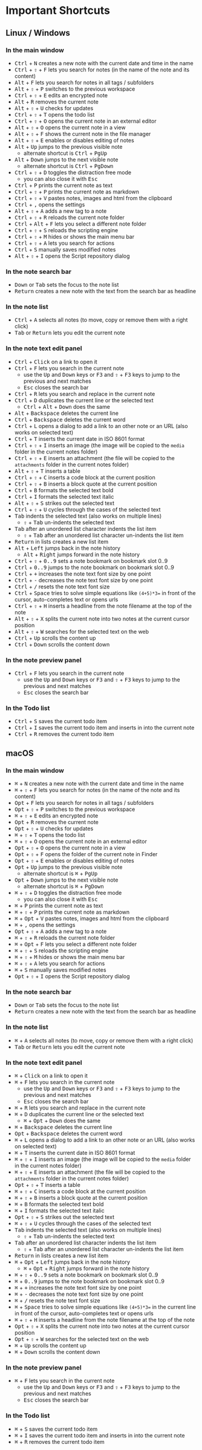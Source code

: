 Important Shortcuts
===================

## Linux / Windows

### In the main window

- <kbd>Ctrl</kbd> + <kbd>N</kbd> creates a new note with the current date and time in the name
- <kbd>Ctrl</kbd> + <kbd>⇧</kbd> + <kbd>F</kbd> lets you search for notes (in the name of the note and its content)
- <kbd>Alt</kbd> + <kbd>F</kbd> lets you search for notes in all tags / subfolders
- <kbd>Alt</kbd> + <kbd>⇧</kbd> + <kbd>P</kbd> switches to the previous workspace
- <kbd>Ctrl</kbd> + <kbd>⇧</kbd> + <kbd>E</kbd> edits an encrypted note
- <kbd>Alt</kbd> + <kbd>R</kbd> removes the current note
- <kbd>Alt</kbd> + <kbd>⇧</kbd> + <kbd>U</kbd> checks for updates
- <kbd>Ctrl</kbd> + <kbd>⇧</kbd> + <kbd>T</kbd> opens the todo list
- <kbd>Ctrl</kbd> + <kbd>⇧</kbd> + <kbd>O</kbd> opens the current note in an external editor
- <kbd>Alt</kbd> + <kbd>⇧</kbd> + <kbd>O</kbd> opens the current note in a view
- <kbd>Alt</kbd> + <kbd>⇧</kbd> + <kbd>F</kbd> shows the current note in the file manager
- <kbd>Alt</kbd> + <kbd>⇧</kbd> + <kbd>E</kbd> enables or disables editing of notes
- <kbd>Alt</kbd> + <kbd>Up</kbd> jumps to the previous visible note
    - alternate shortcut is <kbd>Ctrl</kbd> + <kbd>PgUp</kbd>
- <kbd>Alt</kbd> + <kbd>Down</kbd> jumps to the next visible note
    - alternate shortcut is <kbd>Ctrl</kbd> + <kbd>PgDown</kbd>
- <kbd>Ctrl</kbd> + <kbd>⇧</kbd> + <kbd>D</kbd> toggles the distraction free mode
    - you can also close it with <kbd>Esc</kbd>
- <kbd>Ctrl</kbd> + <kbd>P</kbd> prints the current note as text
- <kbd>Ctrl</kbd> + <kbd>⇧</kbd> + <kbd>P</kbd> prints the current note as markdown
- <kbd>Ctrl</kbd> + <kbd>⇧</kbd> + <kbd>V</kbd> pastes notes, images and html from the clipboard
- <kbd>Ctrl</kbd> + <kbd>,</kbd> opens the settings
- <kbd>Alt</kbd> + <kbd>⇧</kbd> + <kbd>A</kbd> adds a new tag to a note
- <kbd>Ctrl</kbd> + <kbd>⇧</kbd> + <kbd>R</kbd> reloads the current note folder 
- <kbd>Ctrl</kbd> + <kbd>Alt</kbd> + <kbd>F</kbd> lets you select a different note folder
- <kbd>Ctrl</kbd> + <kbd>⇧</kbd> + <kbd>S</kbd> reloads the scripting engine 
- <kbd>Ctrl</kbd> + <kbd>⇧</kbd> + <kbd>M</kbd> hides or shows the main menu bar
- <kbd>Ctrl</kbd> + <kbd>⇧</kbd> + <kbd>A</kbd> lets you search for actions
- <kbd>Ctrl</kbd> + <kbd>S</kbd> manually saves modified notes
- <kbd>Alt</kbd> + <kbd>⇧</kbd> + <kbd>I</kbd> opens the Script repository dialog

### In the note search bar

- <kbd>Down</kbd> or <kbd>Tab</kbd> sets the focus to the note list
- <kbd>Return</kbd> creates a new note with the text from the search bar as 
  headline

### In the note list

- <kbd>Ctrl</kbd> + <kbd>A</kbd> selects all notes (to move, copy or remove them with a right click)
- <kbd>Tab</kbd> or <kbd>Return</kbd> lets you edit the current note

### In the note text edit panel

- <kbd>Ctrl</kbd> + <kbd>Click</kbd> on a link to open it
- <kbd>Ctrl</kbd> + <kbd>F</kbd> lets you search in the current note
    - use the <kbd>Up</kbd> and <kbd>Down</kbd> keys or <kbd>F3</kbd> and 
      <kbd>⇧</kbd> + <kbd>F3</kbd> keys to jump to the previous and next matches
    - <kbd>Esc</kbd> closes the search bar
- <kbd>Ctrl</kbd> + <kbd>R</kbd> lets you search and replace in the current note
- <kbd>Ctrl</kbd> + <kbd>D</kbd> duplicates the current line or the selected text
    - <kbd>Ctrl</kbd> + <kbd>Alt</kbd> + <kbd>Down</kbd> does the same
- <kbd>Alt</kbd> + <kbd>Backspace</kbd> deletes the current line
- <kbd>Ctrl</kbd> + <kbd>Backspace</kbd> deletes the current word
- <kbd>Ctrl</kbd> + <kbd>L</kbd> opens a dialog to add a link to an other note or an URL (also works on selected text)
- <kbd>Ctrl</kbd> + <kbd>T</kbd> inserts the current date in ISO 8601 format
- <kbd>Ctrl</kbd> + <kbd>⇧</kbd> + <kbd>I</kbd> inserts an image (the image will be copied to the `media` folder in the current notes folder)
- <kbd>Ctrl</kbd> + <kbd>⇧</kbd> + <kbd>E</kbd> inserts an attachment (the file will be copied to the `attachments` folder in the current notes folder)
- <kbd>Alt</kbd> + <kbd>⇧</kbd> + <kbd>T</kbd> inserts a table
- <kbd>Ctrl</kbd> + <kbd>⇧</kbd> + <kbd>C</kbd> inserts a code block at the current position
- <kbd>Ctrl</kbd> + <kbd>⇧</kbd> + <kbd>B</kbd> inserts a block quote at the current position
- <kbd>Ctrl</kbd> + <kbd>B</kbd> formats the selected text bold 
- <kbd>Ctrl</kbd> + <kbd>I</kbd> formats the selected text italic 
- <kbd>Alt</kbd> + <kbd>⇧</kbd> + <kbd>S</kbd> strikes out the selected text
- <kbd>Ctrl</kbd> + <kbd>⇧</kbd> + <kbd>U</kbd> cycles through the cases of the selected text
- <kbd>Tab</kbd> indents the selected text (also works on multiple lines)
    - <kbd>⇧</kbd> + <kbd>Tab</kbd> un-indents the selected text
- <kbd>Tab</kbd> after an unordered list character indents the list item
    - <kbd>⇧</kbd> + <kbd>Tab</kbd> after an unordered list character 
      un-indents the list item
- <kbd>Return</kbd> in lists creates a new list item
- <kbd>Alt</kbd> + <kbd>Left</kbd> jumps back in the note history
    - <kbd>Alt</kbd> + <kbd>Right</kbd> jumps forward in the note history
- <kbd>Ctrl</kbd> + <kbd>⇧</kbd> + <kbd>0..9</kbd> sets a note bookmark on bookmark slot 0..9
- <kbd>Ctrl</kbd> + <kbd>0..9</kbd> jumps to the note bookmark on bookmark slot 0..9
- <kbd>Ctrl</kbd> + <kbd>+</kbd> increases the note text font size by one point
- <kbd>Ctrl</kbd> + <kbd>-</kbd> decreases the note text font size by one point
- <kbd>Ctrl</kbd> + <kbd>/</kbd> resets the note text font size
- <kbd>Ctrl</kbd> + <kbd>Space</kbd> tries to solve simple equations like `(4+5)*3=` in front of the cursor, auto-completes text or opens urls
- <kbd>Ctrl</kbd> + <kbd>⇧</kbd> + <kbd>H</kbd> inserts a headline from the note filename at the top of the note
- <kbd>Alt</kbd> + <kbd>⇧</kbd> + <kbd>X</kbd> splits the current note into two notes at the current cursor position
- <kbd>Alt</kbd> + <kbd>⇧</kbd> + <kbd>W</kbd> searches for the selected text on the web
- <kbd>Ctrl</kbd> + <kbd>Up</kbd> scrolls the content up
- <kbd>Ctrl</kbd> + <kbd>Down</kbd> scrolls the content down

### In the note preview panel

- <kbd>Ctrl</kbd> + <kbd>F</kbd> lets you search in the current note
    - use the <kbd>Up</kbd> and <kbd>Down</kbd> keys or <kbd>F3</kbd> and 
      <kbd>⇧</kbd> + <kbd>F3</kbd> keys to jump to the previous and next matches
    - <kbd>Esc</kbd> closes the search bar

### In the Todo list

- <kbd>Ctrl</kbd> + <kbd>S</kbd> saves the current todo item
- <kbd>Ctrl</kbd> + <kbd>I</kbd> saves the current todo item and inserts in into the current note
- <kbd>Ctrl</kbd> + <kbd>R</kbd> removes the current todo item


## macOS

### In the main window

- <kbd>⌘</kbd> + <kbd>N</kbd> creates a new note with the current date and time in the name
- <kbd>⌘</kbd> + <kbd>⇧</kbd> + <kbd>F</kbd> lets you search for notes (in the name of the note and its content)
- <kbd>Opt</kbd> + <kbd>F</kbd> lets you search for notes in all tags / subfolders
- <kbd>Opt</kbd> + <kbd>⇧</kbd> + <kbd>P</kbd> switches to the previous workspace
- <kbd>⌘</kbd> + <kbd>⇧</kbd> + <kbd>E</kbd> edits an encrypted note
- <kbd>Opt</kbd> + <kbd>R</kbd> removes the current note
- <kbd>Opt</kbd> + <kbd>⇧</kbd> + <kbd>U</kbd> checks for updates
- <kbd>⌘</kbd> + <kbd>⇧</kbd> + <kbd>T</kbd> opens the todo list
- <kbd>⌘</kbd> + <kbd>⇧</kbd> + <kbd>O</kbd> opens the current note in an external editor
- <kbd>Opt</kbd> + <kbd>⇧</kbd> + <kbd>O</kbd> opens the current note in a view
- <kbd>Opt</kbd> + <kbd>⇧</kbd> + <kbd>F</kbd> opens the folder of the current note in Finder
- <kbd>Opt</kbd> + <kbd>⇧</kbd> + <kbd>E</kbd> enables or disables editing of notes
- <kbd>Opt</kbd> + <kbd>Up</kbd> jumps to the previous visible note
    - alternate shortcut is <kbd>⌘</kbd> + <kbd>PgUp</kbd>
- <kbd>Opt</kbd> + <kbd>Down</kbd> jumps to the next visible note
    - alternate shortcut is <kbd>⌘</kbd> + <kbd>PgDown</kbd>
- <kbd>⌘</kbd> + <kbd>⇧</kbd> + <kbd>D</kbd> toggles the distraction free mode
    - you can also close it with <kbd>Esc</kbd>
- <kbd>⌘</kbd> + <kbd>P</kbd> prints the current note as text
- <kbd>⌘</kbd> + <kbd>⇧</kbd> + <kbd>P</kbd> prints the current note as markdown
- <kbd>⌘</kbd> + <kbd>Opt</kbd> + <kbd>V</kbd> pastes notes, images and html from the clipboard
- <kbd>⌘</kbd> + <kbd>,</kbd> opens the settings
- <kbd>Opt</kbd> + <kbd>⇧</kbd> + <kbd>A</kbd> adds a new tag to a note
- <kbd>⌘</kbd> + <kbd>⇧</kbd> + <kbd>R</kbd> reloads the current note folder 
- <kbd>⌘</kbd> + <kbd>Opt</kbd> + <kbd>F</kbd> lets you select a different note folder
- <kbd>⌘</kbd> + <kbd>⇧</kbd> + <kbd>S</kbd> reloads the scripting engine 
- <kbd>⌘</kbd> + <kbd>⇧</kbd> + <kbd>M</kbd> hides or shows the main menu bar
- <kbd>⌘</kbd> + <kbd>⇧</kbd> + <kbd>A</kbd> lets you search for actions
- <kbd>⌘</kbd> + <kbd>S</kbd> manually saves modified notes
- <kbd>Opt</kbd> + <kbd>⇧</kbd> + <kbd>I</kbd> opens the Script repository dialog

### In the note search bar

- <kbd>Down</kbd> or <kbd>Tab</kbd> sets the focus to the note list
- <kbd>Return</kbd> creates a new note with the text from the search bar as 
  headline

### In the note list

- <kbd>⌘</kbd> + <kbd>A</kbd> selects all notes (to move, copy or remove them with a right click)
- <kbd>Tab</kbd> or <kbd>Return</kbd> lets you edit the current note

### In the note text edit panel

- <kbd>⌘</kbd> + <kbd>Click</kbd> on a link to open it
- <kbd>⌘</kbd> + <kbd>F</kbd> lets you search in the current note
    - use the <kbd>Up</kbd> and <kbd>Down</kbd> keys or <kbd>F3</kbd> and 
      <kbd>⇧</kbd> + <kbd>F3</kbd> keys to jump to the previous and next matches
    - <kbd>Esc</kbd> closes the search bar
- <kbd>⌘</kbd> + <kbd>R</kbd> lets you search and replace in the current note
- <kbd>⌘</kbd> + <kbd>D</kbd> duplicates the current line or the selected text
    - <kbd>⌘</kbd> + <kbd>Opt</kbd> + <kbd>Down</kbd> does the same
- <kbd>⌘</kbd> + <kbd>Backspace</kbd> deletes the current line
- <kbd>Opt</kbd> + <kbd>Backspace</kbd> deletes the current word
- <kbd>⌘</kbd> + <kbd>L</kbd> opens a dialog to add a link to an other note or an URL (also works on selected text)
- <kbd>⌘</kbd> + <kbd>T</kbd> inserts the current date in ISO 8601 format
- <kbd>⌘</kbd> + <kbd>⇧</kbd> + <kbd>I</kbd> inserts an image (the image will be copied to the `media` folder in the current notes folder)
- <kbd>⌘</kbd> + <kbd>⇧</kbd> + <kbd>E</kbd> inserts an attachment (the file will be copied to the `attachments` folder in the current notes folder)
- <kbd>Opt</kbd> + <kbd>⇧</kbd> + <kbd>T</kbd> inserts a table
- <kbd>⌘</kbd> + <kbd>⇧</kbd> + <kbd>C</kbd> inserts a code block at the current position
- <kbd>⌘</kbd> + <kbd>⇧</kbd> + <kbd>B</kbd> inserts a block quote at the current position
- <kbd>⌘</kbd> + <kbd>B</kbd> formats the selected text bold 
- <kbd>⌘</kbd> + <kbd>I</kbd> formats the selected text italic 
- <kbd>Opt</kbd> + <kbd>⇧</kbd> + <kbd>S</kbd> strikes out the selected text
- <kbd>⌘</kbd> + <kbd>⇧</kbd> + <kbd>U</kbd> cycles through the cases of the selected text
- <kbd>Tab</kbd> indents the selected text (also works on multiple lines)
    - <kbd>⇧</kbd> + <kbd>Tab</kbd> un-indents the selected text
- <kbd>Tab</kbd> after an unordered list character indents the list item
    - <kbd>⇧</kbd> + <kbd>Tab</kbd> after an unordered list character 
      un-indents the list item
- <kbd>Return</kbd> in lists creates a new list item
- <kbd>⌘</kbd> + <kbd>Opt</kbd> + <kbd>Left</kbd> jumps back in the note history
    - <kbd>⌘</kbd> + <kbd>Opt</kbd> + <kbd>Right</kbd> jumps forward in the note history
- <kbd>⌘</kbd> + <kbd>⇧</kbd> + <kbd>0..9</kbd> sets a note bookmark on bookmark slot 0..9
- <kbd>⌘</kbd> + <kbd>0..9</kbd> jumps to the note bookmark on bookmark slot 0..9
- <kbd>⌘</kbd> + <kbd>+</kbd> increases the note text font size by one point
- <kbd>⌘</kbd> + <kbd>-</kbd> decreases the note text font size by one point
- <kbd>⌘</kbd> + <kbd>/</kbd> resets the note text font size
- <kbd>⌘</kbd> + <kbd>Space</kbd> tries to solve simple equations like `(4+5)*3=` in the current line in front of the cursor, auto-completes text or opens urls
- <kbd>⌘</kbd> + <kbd>⇧</kbd> + <kbd>H</kbd> inserts a headline from the note filename at the top of the note
- <kbd>Opt</kbd> + <kbd>⇧</kbd> + <kbd>X</kbd> splits the current note into two notes at the current cursor position
- <kbd>Opt</kbd> + <kbd>⇧</kbd> + <kbd>W</kbd> searches for the selected text on the web
- <kbd>⌘</kbd> + <kbd>Up</kbd> scrolls the content up
- <kbd>⌘</kbd> + <kbd>Down</kbd> scrolls the content down

### In the note preview panel

- <kbd>⌘</kbd> + <kbd>F</kbd> lets you search in the current note
    - use the <kbd>Up</kbd> and <kbd>Down</kbd> keys or <kbd>F3</kbd> and 
      <kbd>⇧</kbd> + <kbd>F3</kbd> keys to jump to the previous and next matches
    - <kbd>Esc</kbd> closes the search bar

### In the Todo list

- <kbd>⌘</kbd> + <kbd>S</kbd> saves the current todo item
- <kbd>⌘</kbd> + <kbd>I</kbd> saves the current todo item and inserts in into the current note
- <kbd>⌘</kbd> + <kbd>R</kbd> removes the current todo item
